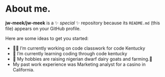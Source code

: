 # About me.

**jw-meek/jw-meek** is a ✨ _special_ ✨ repository because its `README.md` (this file) appears on your GitHub profile.

Here are some ideas to get you started:

- 🧑‍💻 I’m currently working on code classwork for code Kentucky
- 🌱 I’m currently learning coding through code kentucky
- 🐐 My hobbies are raising nigerian dwarf dairy goats and farming.🌾
- My past work experience was Marketing analyst for a casino in California.
